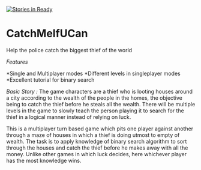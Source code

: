 [![Stories in Ready](https://badge.waffle.io/CodeGladiators/CatchMeIfUCan.png?label=ready&title=Ready)](https://waffle.io/CodeGladiators/CatchMeIfUCan)
# CatchMeIfUCan
Help the police catch the biggest thief of the world

*Features* 

*Single and Multiplayer modes
*Different levels in singleplayer modes
*Excellent tutorial for binary search


*Basic Story :*
The game characters are a thief who is looting houses around a city according to the wealth of the people in the homes, the objective being to
catch the thief before he steals all the wealth. There will be multiple levels in the game to slowly teach  the person playing it to search for the
thief in a logical manner instead of relying on luck.

This is a multiplayer turn based game which pits one player against another through a maze of houses in which a thief is doing utmost to empty
of wealth. The task is to apply knowledge of binary search algorithm to sort through the houses and catch the thief before he makes away with all
the money. Unlike other games in which luck decides, here whichever player has the most knowledge wins.    




